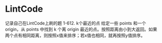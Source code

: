 # LintCode
记录自己在LintCode上刷的题
1-612. k个最近的点
给定一些 points 和一个 origin，从 points 中找到 k 个离 origin 最近的点。按照距离由小到大返回。如果两个点有相同距离，则按照x值来排序；若x值也相同，就再按照y值排序。
